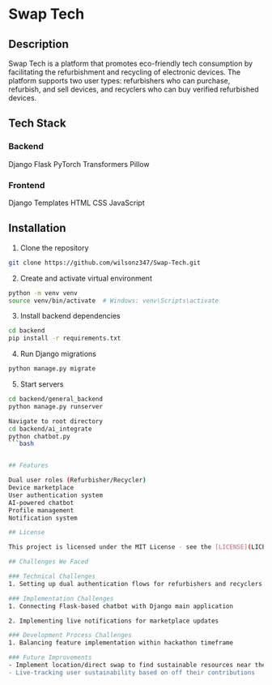 # Swap Tech

## Description
Swap Tech is a platform that promotes eco-friendly tech consumption by facilitating the refurbishment and recycling of electronic devices. The platform supports two user types: refurbishers who can purchase, refurbish, and sell devices, and recyclers who can buy verified refurbished devices.

## Tech Stack
### Backend
Django
Flask 
PyTorch
Transformers
Pillow

### Frontend
Django Templates
HTML
CSS
JavaScript

## Installation

1. Clone the repository
```bash
git clone https://github.com/wilsonz347/Swap-Tech.git
```

2. Create and activate virtual environment
```bash
python -m venv venv
source venv/bin/activate  # Windows: venv\Scripts\activate
```

3. Install backend dependencies
```bash
cd backend
pip install -r requirements.txt
```

4. Run Django migrations
```bash
python manage.py migrate
```

5. Start servers
```bash
cd backend/general_backend
python manage.py runserver
```
```bash
Navigate to root directory
cd backend/ai_integrate
python chatbot.py
```bash


## Features

Dual user roles (Refurbisher/Recycler)
Device marketplace
User authentication system
AI-powered chatbot
Profile management
Notification system

## License

This project is licensed under the MIT License - see the [LICENSE](LICENSE) file for details

## Challenges We Faced

### Technical Challenges
1. Setting up dual authentication flows for refurbishers and recyclers

### Implementation Challenges
1. Connecting Flask-based chatbot with Django main application

2. Implementing live notifications for marketplace updates

### Development Process Challenges
1. Balancing feature implementation within hackathon timeframe

### Future Improvements
- Implement location/direct swap to find sustainable resources near the user's area.
- Live-tracking user sustainability based on off their contributions
